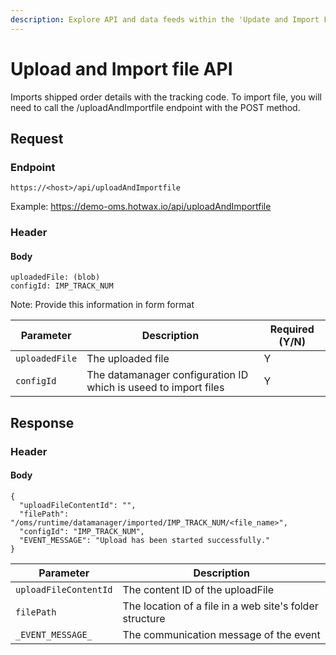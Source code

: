 ```yaml
---
description: Explore API and data feeds within the 'Update and Import File' documentation.
---
```


# Upload and Import file API

Imports shipped order details with the tracking code. To import file, you will need to call the /uploadAndImportfile endpoint with the POST method. 

## Request

### Endpoint

`https://<host>/api/uploadAndImportfile`

Example: https://demo-oms.hotwax.io/api/uploadAndImportfile

### Header

#### Body

```
uploadedFile: (blob)
configId: IMP_TRACK_NUM
```

Note: Provide this information in form format

| Parameter        | Description                                                     | Required (Y/N) |
|------------------|-----------------------------------------------------------------|----------------|
| `uploadedFile`   | The uploaded file                                               |     Y          |
| `configId`       | The datamanager configuration ID which is useed to import files |     Y          |


## Response

### Header

#### Body

```
{
  "uploadFileContentId": "",
  "filePath": "/oms/runtime/datamanager/imported/IMP_TRACK_NUM/<file_name>",
  "configId": "IMP_TRACK_NUM",
  "EVENT_MESSAGE": "Upload has been started successfully."
}

```

| Parameter                | Description                                                  |
|--------------------------|--------------------------------------------------------------|
| `uploadFileContentId`    | The content ID of the uploadFile                             |
| `filePath`               | The location of a file in a web site's folder structure      |
| `_EVENT_MESSAGE_`        | The communication message of the event                       |
